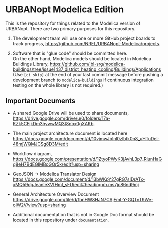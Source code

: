 # URBANopt Modelica Edition

This is the repository for things related to the Modelica version of URBANopt.
There are two primary purposes for this repository.

1. The development team will use one or more GitHub project boards to track progress,
https://github.com/NREL/URBANopt-Modelica/projects.

2. Software that is "glue code" should be committed here. 
\
On the other hand,
Modelica models should be located in Modelica Buildings Library,
https://github.com/lbl-srg/modelica-buildings/tree/issue1437_district_heating_cooling/Buildings/Applications \
(Use `[ci skip]` at the end of your last commit message before pushing a development branch to `modelica-buildings` if continuous integration testing on the whole library is not required.)

## Important Documents

* A shared Google Drive will be used to share documents,
https://drive.google.com/drive/u/0/folders/17a-KZk5CFjkDm3hywwMQ3t8nbx0gXAKb.

* The main project architecture document is located here
https://docs.google.com/document/d/10vjmwJbInl0zlbtk0n8_uHTuDel-48mjWQMJCSg8D3M/edit

* Workflow diagram,
https://docs.google.com/presentation/d/1ZtyoPWyK3jAvhL3p7_RiunHaGq8eH7BdEGlMBoGQr5k/edit?usp=sharing

* GeoJSON -> Modelica Translator Design
https://docs.google.com/document/d/13bWKpY27gRG7sIDrATx-xMQ59dgJeanIeXVfHmI_sFU/edit#heading=h.ms7jc86nd9mj

* General Architecture Overview Document
https://drive.google.com/file/d/1bnHW8HJN7CAjEmt-Y-GQTnT9We-oIW2V/view?usp=sharing

* Additional documentation that is not in Google Doc format should be located in this
repository under `documentation`.
